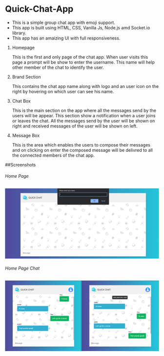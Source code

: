 # Quick-Chat-App
- This is a simple group chat app with emoji support.
- This app is built using HTML, CSS, Vanilla Js, Node.js amd Socket.io library.
- This app has an amaizing UI with full responsiveness.

1. Homepage

    This is the first and only page of the chat app. When user visits this page a prompt will be show to enter the username. This name will help other member of the chat to identify the user.

2. Brand Section

    This contains the chat app name along with logo and an user icon on the right by hovering on which user can see his name.
 
3. Chat Box

    This is the main section on the app where all the messages send by the users will be appear. This section show a notification when a user joins or leaves the chat.
All the messages send by the user will be shown on right and received messages of the user will be shown on left.

4. Message Box
  
    This is the area which enables the users to compose their messages and on clicking on enter the composed message will be delivred to all the connected members of the chat app.
    
##Screenshots
###### Home Page
![Home Page Screenshot](images/1.png)

###### Home Page Chat
![Users sending and receiving messages Screenshot](images/2.png)
